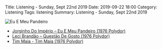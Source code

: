 Title: Listening - Sunday, Sept 22nd 2019 
Date: 2019-09-22 18:00
Category: Listening
Tags: listening
Summary: Listening - Sunday, Sept 22nd 2019


![Eu E Meu Pandeiro](/images/pandeiro.jpg)

- [Jorginho Do Império – Eu E Meu Pandeiro (1976 Polydor)](https://www.discogs.com/Jorginho-Do-Imp%C3%A9rio-Eu-E-Meu-Pandeiro/release/3671453)
- [Leci Brandão – Questão De Gosto (1976 Polydor)](https://www.discogs.com/Leci-Brand%C3%A3o-Quest%C3%A3o-De-Gosto/master/682384)
- [Tim Maia - Tim Maia (1976 Polydor)](https://www.discogs.com/Tim-Maia-Tim-Maia/master/1040342)

